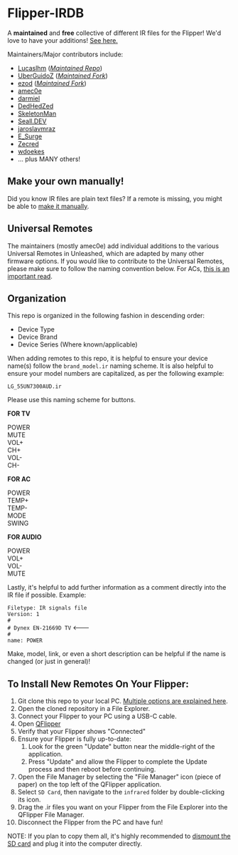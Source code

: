 # Flipper-IRDB  

A **maintained** and **free** collective of different IR files for the Flipper! We'd love to have your additions! [See here.](https://github.com/UberGuidoZ/Flipper-IRDB/blob/main/README.md#organization)

Maintainers/Major contributors include:
* [Lucaslhm](https://github.com/Lucaslhm) (*[Maintained Repo](https://github.com/Lucaslhm/Flipper-IRDB)*)
* [UberGuidoZ](https://github.com/UberGuidoZ) (*[Maintained Fork](https://github.com/UberGuidoZ/Flipper-IRDB)*)
* [ezod](https://github.com/ezod) (*[Maintained Fork](https://github.com/logickworkshop/Flipper-IRDB)*)
* [amec0e](https://github.com/amec0e)
* [darmiel](https://github.com/darmiel)
* [DedHedZed](https://github.com/dedhedzed)
* [SkeletonMan](https://github.com/SkeletonMan03/)
* [Seall.DEV](https://github.com/sealldeveloper)
* [jaroslavmraz](https://github.com/jaroslavmraz)
* [E_Surge](https://github.com/ESurge)
* [Zecred](https://github.com/bussardrobbie)
* [wdoekes](https://github.com/wdoekes)
* ... plus MANY others!

## Make your own manually!

Did you know IR files are plain text files? If a remote is missing, you might be able to [make it manually](https://github.com/RandomDebugError/irdb).

## Universal Remotes

The maintainers (mostly amec0e) add individual additions to the various Universal Remotes in Unleashed, which are adapted by many other firmware options. If you would like to contribute to the Universal Remotes, please make sure to follow the naming convention below. For ACs, [this is an important read](https://github.com/flipperdevices/flipperzero-firmware/blob/dev/documentation/UniversalRemotes.md).

## Organization  

This repo is organized in the following fashion in descending order:  
* Device Type
* Device Brand
* Device Series (Where known/applicable)

When adding remotes to this repo, it is helpful to ensure your device name(s) follow the `brand_model.ir` naming scheme. It is also helpful to ensure your model numbers are capitalized, as per the following example:

`LG_55UN7300AUD.ir`

Please use this naming scheme for buttons.

**FOR TV**

POWER<br>
MUTE<br>
VOL+<br>
CH+<br>
VOL-<br>
CH-

**FOR AC**

POWER<br>
TEMP+<br>
TEMP-<br>
MODE<br>
SWING

**FOR AUDIO**

POWER<br>
VOL+<br>
VOL-<br>
MUTE

Lastly, it's helpful to add further information as a comment directly into the IR file if possible. Example:

`Filetype: IR signals file`<br>
`Version: 1`<br>
`#`<br>
`# Dynex EN-21669D TV` <---<br>
`#`<br>
`name: POWER`<br>

Make, model, link, or even a short description can be helpful if the name is changed (or just in general)!

## To Install New Remotes On Your Flipper:   

1. Git clone this repo to your local PC. [Multiple options are explained here](https://docs.github.com/en/repositories/creating-and-managing-repositories/cloning-a-repository).
2. Open the cloned repository in a File Explorer.
3. Connect your Flipper to your PC using a USB-C cable.
4. Open [QFlipper](https://flipperzero.one/update)
5. Verify that your Flipper shows "Connected"
6. Ensure your Flipper is fully up-to-date:
    1. Look for the green "Update" button near the middle-right of the application.
    2. Press "Update" and allow the Flipper to complete the Update process and then reboot before continuing.
7. Open the File Manager by selecting the "File Manager" icon (piece of paper) on the top left of the QFlipper application.
8. Select `SD Card`, then navigate to the `infrared` folder by double-clicking its icon.
9. Drag the .ir files you want on your Flipper from the File Explorer into the QFlipper File Manager.
10. Disconnect the Flipper from the PC and have fun!

NOTE: If you plan to copy them all, it's highly recommended to [dismount the SD card](https://docs.flipperzero.one/basics/sd-card#g4-removing-the-sd-card) and plug it into the computer directly.
